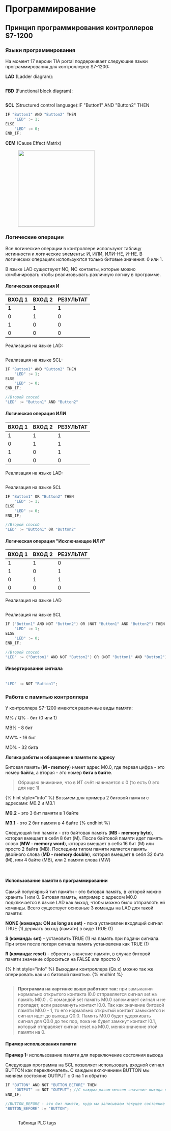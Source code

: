 # Программирование

## Принцип программирования контроллеров S7-1200

### Языки программирования <a href="#about-plc-programming" id="about-plc-programming"></a>

На момент 17 версии TIA portal поддерживает следующие языки программирования для контроллеров S7-1200:

**LAD** (Ladder diagram):

<figure><img src="../../../../../.gitbook/assets/TIA_LAD.png" alt=""><figcaption></figcaption></figure>

**FBD** (Functional block diagram):

<figure><img src="../../../../../.gitbook/assets/TIA_FBD.png" alt=""><figcaption></figcaption></figure>

**SCL** (Structured control language):IF "Button1" AND "Button2" THEN

```cpp
IF "Button1" AND "Button2" THEN
    "LED" := 1;
ELSE
    "LED" := 0;
END_IF;
```

**CEM** (Cause Effect Matrix)

<figure><img src="../../../../../.gitbook/assets/TIA_CEM.png" alt="" width="240"><figcaption></figcaption></figure>

### Логические операции

Все логические операции в контроллере используют таблицу истинности и логические элементы: И, ИЛИ, ИЛИ-НЕ, И-НЕ. В логических операциях используются только битовые значения: 0 или 1.&#x20;

В языке LAD существуют NO, NC контакты, которые можно комбинировать чтобы реализовывать различную логику в программе.

#### Логическая операция И

| ВХОД 1 | ВХОД 2 | РЕЗУЛЬТАТ |
| ------ | ------ | --------- |
| **1**  | **1**  | **1**     |
| 0      | 1      | 0         |
| 1      | 0      | 0         |
| 0      | 0      | 0         |

Реализация на языке LAD:

<figure><img src="../../../../../.gitbook/assets/TIA_AND.png" alt=""><figcaption></figcaption></figure>

Реализация на языке SCL:

```cpp
IF "Button1" AND "Button2" THEN 
    "LED" := 1; 
ELSE 
    "LED" := 0; 
END_IF;

//Второй способ
"LED" := "Button1" AND "Button2"
```

#### Логическая операция ИЛИ

| ВХОД 1 | ВХОД 2 | РЕЗУЛЬТАТ |
| ------ | ------ | --------- |
| 1      | 1      | 1         |
| 0      | 1      | 1         |
| 1      | 0      | 1         |
| 0      | 0      | 0         |

Реализация на языке LAD:

<figure><img src="../../../../../.gitbook/assets/TIA_OR.png" alt=""><figcaption></figcaption></figure>

Реализация на языке SCL

```cpp
IF "Button1" OR "Button2" THEN
    "LED" := 1;
ELSE
    "LED" := 0;
END_IF;

//Второй способ
"LED" := "Button1" OR "Button2"
```

#### **Логическая операция "Исключающее ИЛИ"**

| ВХОД 1 | ВХОД 2 | РЕЗУЛЬТАТ |
| ------ | ------ | --------- |
| 1      | 1      | 0         |
| 1      | 0      | 1         |
| 0      | 1      | 1         |
| 0      | 0      | 0         |

Реализация на языке LAD

<figure><img src="../../../../../.gitbook/assets/TIA_NOT-OR.png" alt=""><figcaption></figcaption></figure>

Реализация на языке SCL

```cpp
IF ("Button1" AND NOT "Button2") OR (NOT "Button1" AND "Button2") THEN
    "LED" := 1;
ELSE
    "LED" := 0;
END_IF;

//Второй способ
"LED" := ("Button1" AND NOT "Button2") OR (NOT "Button1" AND "Button2");
```

#### Инвертирование сигнала



<figure><img src="../../../../../.gitbook/assets/TIA_NOT.png" alt=""><figcaption></figcaption></figure>

```cpp
"LED" := NOT "Button1";
```

### Работа с памятью контроллера

У контроллера S7-1200 имеются различные виды памяти:&#x20;

M% / Q% - бит (0 или 1)

MB% - 8 бит

MW% - 16 бит

MD% - 32 бита

**Логика работы и обращение к памяти по адресу**

Битовая память (**M - memory**) имеет адрес M0.0, где первая цифра - это номер **байта**, а вторая - это номер **бита в байте**.&#x20;

> Обращаю внимание, что в ИТ счёт начинается с 0 (то есть 0 это для нас 1)

{% hint style="info" %}
Возьмем для примера 2 битовой памяти с адресами: M0.2 и M3.1

**M0.2** - это 3 бит памяти в 1 байте

**M3.1** - это 2 бит памяти в 4 байте
{% endhint %}



Следующий тип памяти - это байтовая память (**MB - memory byte**), которая вмещает в себя 8 бит (M). После байтовой памяти идет память слово (**MW - memory word**), которая вмещает в себя 16 бит (M) или просто 2 байта (MB). Последним типом памяти является память двойного слова (**MD - memory double**), которая вмещает в себя 32 бита (M), или 4 байте (MB), или 2 памяти слова (MW)

<figure><img src="../../../../../.gitbook/assets/TIA_memory_fromGL.png" alt=""><figcaption></figcaption></figure>

<figure><img src="../../../../../.gitbook/assets/TIA_memory" alt=""><figcaption></figcaption></figure>

#### Использование памяти в программировании

Самый популярный тип памяти - это битовая память, в которой можно хранить 1 или 0. Битовая память, например с адресом M0.0 подключается в языке LAD как выход, чтобы можно было отправлять ей команды. Всего существует основные 3 команды на LAD для такой памяти:

**NONE (команда: ON as long as set)** - пока установлен входящий сигнал TRUE (1) держать выход (памяти) в виде TRUE (1)

**S (команда: set)** - установить TRUE (1) на память при подачи сигнала. При этом после потери сигнала память установлена как TRUE (1)

**R (команда: reset)** - сбросить значение памяти, в случае битовой памяти значение сброситься на FALSE или просто 0

{% hint style="info" %}
Выходами контроллера (Qx.x) можно так же оперировать как и с битовой памятью.
{% endhint %}

<figure><img src="../../../../../.gitbook/assets/TIA_memory_example.png" alt=""><figcaption></figcaption></figure>

> **Программа на картинке выше работает так:** при замыкании нормально открытого контакта I0.0 отправляется сигнал set на память M0.0 . С командой set память M0.0 запоминает сигнал и не пропадет, если разомкнуть контакт I0.0. Так как значение битовой памяти M0.0 - 1, то его нормально открытый контакт замыкается и сигнал идет до выхода Q0.0. Память M0.0 будет удерживать сигнал для Q0.0 до тех пор, пока не будет замкнут контакт I0.1, который отправляет сигнал reset на M0.0, меняя значение этой памяти на 0.

#### Пример использования памяти

**Пример 1:** использование памяти для переключение состояния выхода

Следующая программа на SCL позволяет использовать входной сигнал BUTTON как переключатель. С каждым включением BUTTON мы меняем состояние OUTPUT с 0 на 1 и обратно

```cpp
IF "BUTTON" AND NOT "BUTTON_BEFORE" THEN
    "OUTPUT" := NOT "OUTPUT"; //С каждым разом меняем значение выхода на противоположное значение
END_IF;

//BUTTON_BEFORE - это бит памяти, куда мы записываем текущее состояние BUTTON
"BUTTON_BEFORE" := "BUTTON";
```

<figure><img src="../../../../../.gitbook/assets/TIA_portal_memory_toggle.png" alt=""><figcaption><p>Таблица PLC tags</p></figcaption></figure>
